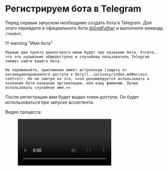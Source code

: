 # Регистрируем бота в Telegram

Перед первым запуском необходимо создать бота в Telegram. Для этого перейдите в официального бота [@GodFather](https://t.me/BotFather) и выполните команду `/newbot`.

!!! warning "Имя бота"

    Первые два пункта диалогового меню будет про название бота. Учтите, что это называние общедоступно и случайноы пользователь Telegram сможет найти вашего бота.

    Не переживайте, приложение имеет встроенную [защиту от несанкционарованного доступа к боту](../privacy/index.md#access-control). Но не смотря на это, ==не рекомендуется использовать в названии бота название организации, или вашу фамилию. Лучше использовать случайное имя.==

После регистрации вам будет выдан токен доступа. Он будет использоваться при запуске ассистента.

Видео процесса:
<figure>
    <video width="70%" controls>
        <source id="mp4" src="../mp4/create-telegram-bot.mp4" type="video/mp4">
    </videos>
</figure>